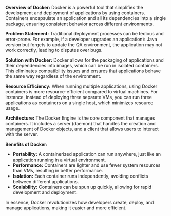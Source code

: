 
**Overview of Docker:** Docker is a powerful tool that simplifies the development and deployment of applications by using containers. Containers encapsulate an application and all its dependencies into a single package, ensuring consistent behavior across different environments.

**Problem Statement:** Traditional deployment processes can be tedious and error-prone. For example, if a developer upgrades an application’s Java version but forgets to update the QA environment, the application may not work correctly, leading to disputes over bugs.

**Solution with Docker:** Docker allows for the packaging of applications and their dependencies into images, which can be run in isolated containers. This eliminates compatibility issues and ensures that applications behave the same way regardless of the environment.

**Resource Efficiency:** When running multiple applications, using Docker containers is more resource-efficient compared to virtual machines. For instance, instead of deploying three separate VMs, you can run three applications as containers on a single host, which minimizes resource usage.

**Architecture:** The Docker Engine is the core component that manages containers. It includes a server (daemon) that handles the creation and management of Docker objects, and a client that allows users to interact with the server. 

**Benefits of Docker:**
- **Portability:** A containerized application can run anywhere, just like an application running in a virtual environment.
- **Performance:** Containers are lighter and use fewer system resources than VMs, resulting in better performance.
- **Isolation:** Each container runs independently, avoiding conflicts between different applications.
- **Scalability:** Containers can be spun up quickly, allowing for rapid development and deployment.

In essence, Docker revolutionizes how developers create, deploy, and manage applications, making it easier and more efficient.
